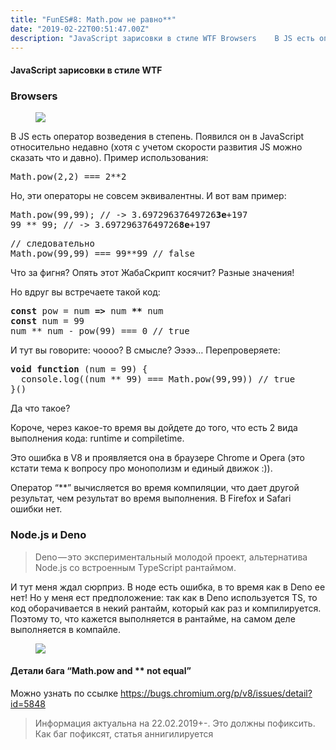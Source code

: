 ```yaml
---
title: "FunES#8: Math.pow не равно**"
date: "2019-02-22T00:51:47.00Z"
description: "JavaScript зарисовки в стиле WTF Browsers    В JS есть оператор возведения в степень. Появился он в JavaScript относительно неда"
---
```


<!--kg-card-begin: html--><h4>JavaScript зарисовки в стиле WTF</h4>
<h3>Browsers</h3>
<figure>
<p><img data-width="948" data-height="422" src="https://cdn-images-1.medium.com/max/800/1*cVuY5m8OlUlN6SbOarVfPw.jpeg"><br />
</figure>
<p>В JS есть оператор возведения в степень. Появился он в JavaScript относительно недавно (хотя с учетом скорости развития JS можно сказать что и давно). Пример использования:</p>
<pre>Math.pow(2,2) === 2**2</pre>
<p>Но, эти операторы не совсем эквивалентны. И вот вам пример:</p>
<pre>Math.pow(99,99); // -&gt; 3.69729637649726<strong>3e</strong>+197<br>99 ** 99; // -&gt; 3.69729637649726<strong>8e</strong>+197</pre>
<pre>// следовательно<br>Math.pow(99,99) === 99**99 // false</pre>
<p>Что за фигня? Опять этот ЖабаСкрипт косячит? Разные значения!</p>
<p>Но вдруг вы встречаете такой код:</p>
<pre><strong>const</strong> pow = num <strong>=&gt;</strong> num <strong>**</strong> num<br><strong>const</strong> num = 99<br>num ** num - pow(99) === 0 // true</pre>
<p>И тут вы говорите: чоооо? В смысле? Ээээ… Перепроверяете:</p>
<pre><strong>void</strong> <strong>function</strong> (num = 99) {<br>  console.log((num ** 99) === Math.pow(99,99)) // true<br>}()</pre>
<p>Да что такое?</p>
<p>Короче, через какое-то время вы дойдете до того, что есть 2 вида выполнения кода: runtime и compiletime.</p>
<p>Это ошибка в V8 и проявляется она в браузере Chrome и Opera (это кстати тема к вопросу про монополизм и единый движок :)).</p>
<p>Оператор “**” вычисляется во время компиляции, что дает другой результат, чем результат во время выполнения. В Firefox и Safari ошибки нет.</p>
<h3>Node.js и Deno</h3>
<blockquote><p>Deno — это экспериментальный молодой проект, альтернатива Node.js со встроенным TypeScript рантаймом.</p></blockquote>
<p>И тут меня ждал сюрприз. В ноде есть ошибка, в то время как в Deno ее нет! Но у меня ест предположение: так как в Deno используется TS, то код оборачивается в некий рантайм, который как раз и компилируется. Поэтому то, что кажется выполняется в рантайме, на самом деле выполняется в компайле.</p>
<figure>
<p><img data-width="1266" data-height="552" src="https://cdn-images-1.medium.com/max/800/1*Mt3FGXXhQiL1BxJsKCvcow.jpeg"><br />
</figure>
<h4>Детали бага “Math.pow and ** not equal”</h4>
<p>Можно узнать по ссылке <a href="https://bugs.chromium.org/p/v8/issues/detail?id=5848" target="_blank" rel="noopener noreferrer">https://bugs.chromium.org/p/v8/issues/detail?id=5848</a></p>
<blockquote><p>Информация актуальна на 22.02.2019+-. Это должны пофиксить. Как баг пофиксят, статья аннигилируется</p></blockquote>

<!--kg-card-end: html-->

